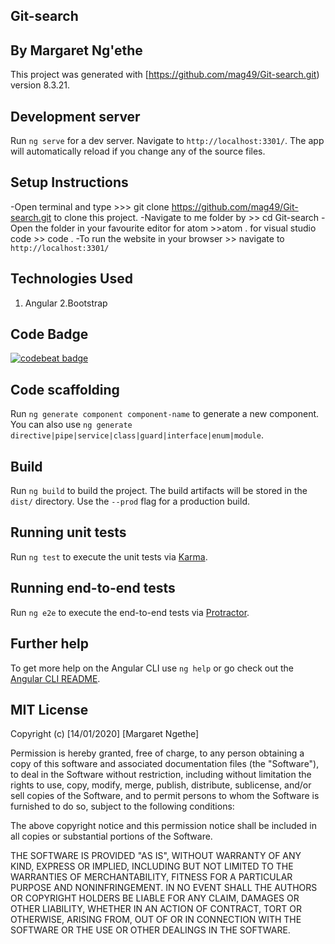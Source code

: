 ## Git-search

## By Margaret Ng'ethe

This project was generated with [https://github.com/mag49/Git-search.git) version 8.3.21.

## Development server

Run `ng serve` for a dev server. Navigate to `http://localhost:3301/`. The app will automatically reload if you change any of the source files.

## Setup Instructions

-Open terminal and type >>> git clone  https://github.com/mag49/Git-search.git to clone this project. 
-Navigate to me folder by >> cd Git-search
-Open the folder in your favourite editor for atom >>atom . for visual studio code >> code .
-To run the website in your browser >> navigate to `http://localhost:3301/`

## Technologies Used
1. Angular
2.Bootstrap

## Code Badge
[![codebeat badge](https://codebeat.co/badges/4a48a87a-3b33-45aa-bd5f-efdb0d901846)](https://codebeat.co/projects/github-com-mag49-git-search-master)

## Code scaffolding

Run `ng generate component component-name` to generate a new component. You can also use `ng generate directive|pipe|service|class|guard|interface|enum|module`.

## Build

Run `ng build` to build the project. The build artifacts will be stored in the `dist/` directory. Use the `--prod` flag for a production build.

## Running unit tests

Run `ng test` to execute the unit tests via [Karma](https://karma-runner.github.io).

## Running end-to-end tests

Run `ng e2e` to execute the end-to-end tests via [Protractor](http://www.protractortest.org/).

## Further help

To get more help on the Angular CLI use `ng help` or go check out the [Angular CLI README](https://github.com/angular/angular-cli/blob/master/README.md).


## MIT License
Copyright (c) [14/01/2020] [Margaret Ngethe]

Permission is hereby granted, free of charge, to any person obtaining a copy
of this software and associated documentation files (the "Software"), to deal
in the Software without restriction, including without limitation the rights
to use, copy, modify, merge, publish, distribute, sublicense, and/or sell
copies of the Software, and to permit persons to whom the Software is
furnished to do so, subject to the following conditions:

The above copyright notice and this permission notice shall be included in all
copies or substantial portions of the Software.

THE SOFTWARE IS PROVIDED "AS IS", WITHOUT WARRANTY OF ANY KIND, EXPRESS OR
IMPLIED, INCLUDING BUT NOT LIMITED TO THE WARRANTIES OF MERCHANTABILITY,
FITNESS FOR A PARTICULAR PURPOSE AND NONINFRINGEMENT. IN NO EVENT SHALL THE
AUTHORS OR COPYRIGHT HOLDERS BE LIABLE FOR ANY CLAIM, DAMAGES OR OTHER
LIABILITY, WHETHER IN AN ACTION OF CONTRACT, TORT OR OTHERWISE, ARISING FROM,
OUT OF OR IN CONNECTION WITH THE SOFTWARE OR THE USE OR OTHER DEALINGS IN THE
SOFTWARE.
